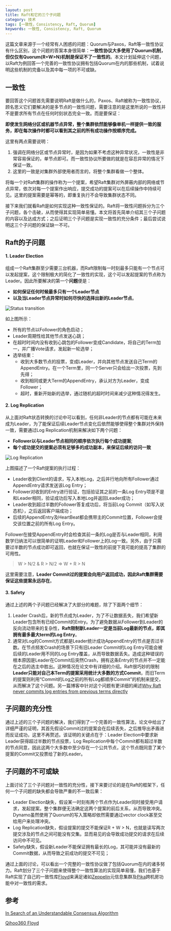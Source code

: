 ```yaml
---
layout: post
title: Raft和它的三个子问题
category: 技术
tags: [一致性，Consistency, Raft, Quorum]
keywords: 一致性, Consistency, Raft, Quorum
---
```


这篇文章来源于一个经常有人困惑的问题：Quorum与Paxos，Raft等一致性协议有什么区别，这个问题的答案本身很简单：**一致性协议大多使用了Quorum机制，但仅仅有Quorum(R+W>N)机制是保证不了一致性的**。本文计划延伸这个问题，以Raft为例回答一个完善的一致性协议拥有包括Quorum在内的那些机制，试着说明这些机制的完备以及其中每一项的不可或缺。



## **一致性**

要回答这个问题首先需要说明Raft是做什么的，Paxos、Raft被称为一致性协议，顾名思义它们要解决的是多节点的一致性问题，需要注意的是这里所说的一致性并不是要求所有节点在任何时刻状态完全一致。而是要保证：

**即使发生网络分区或机器节点异常，整个集群依然能够像单机一样提供一致的服务，即在每次操作时都可以看到其之前的所有成功操作按顺序完成。**

这里有两点需要说明：

1. 强调在网络分区或节点异常时，是因为如果不考虑这种异常状况，一致性是非常容易保证的，单节点即可。而一致性协议所要做的就是在容忍异常的情况下保证一致。
2. 这里的一致是对集群外部使用者而言的，将整个集群看做一个整体。

将每一个对Raft集群的操作称为一个提案，希望Raft集群对外屏蔽内部的网络或节点异常，依次对每一个提案作出响应，提交成功的提案可以在后续操作中持续可见。这里的提案需要是幂等的，即重复执行不会导致集群状态不同。

接下来我们就看Raft是如何实现这种一致性保证的。Raft将一致性问题拆分为三个子问题，各个击破，从而使得其实现简单易懂。本文将首先简单介绍其三个子问题的内容以及达成方式；之后证明三个子问题是实现一致性的充分条件；最后尝试说明这三个子问题的保证缺一不可。



## **Raft的子问题**

#### **1. Leader Election**

组成一个Raft集群至少需要三台机器，而Raft限制每一时刻最多只能有一个节点可以发起提案，这个限制极大的简化了一致性的实现，这个可以发起提案的节点称为Leader。因此所要解决的第一个**问题**便是：

- **如何保证任何时候最多只有一个Leader节点**
- **以及当Leader节点异常时如何尽快的选择出新的Leader节点**。



![Status transition](http://catkang.github.io/assets/img/raft_subproblem/status_trans.png)

如上图所示：

- 所有的节点以Follower的角色启动；
- Leader周期性给其他节点发送心跳；
- 在超时时间内没有收到心跳包的Follower变成Candidate，将自己的Term加一，并广播Vote请求，发起新一轮选举；
- 选举结束：
  - 收到大多数节点的投票，变成Leader，并向其他节点发送自己Term的AppendEntry。在一个Term里，同一个Server只会给出一次投票，先到先得；
  - 收到相同或更大Term的AppendEntry，承认对方为Leader，变成Follower；
  - 超时，重新开始新的选举，通过随机的超时时间来减少这种情况得发生。

#### **2. Log Replication**

从上面对Raft状态转换的讨论中可以看到，任何非Leader的节点都有可能在未来成为Leader，为了能保证后续Leader节点变化后依然能够使得整个集群对外保持一致，需要通过Log Replication机制来解决如下两个问题：

- **Follower以与Leader节点相同的顺序依次执行每个成功提案**;
- **每个成功提交的提案必须有足够多的成功副本，来保证后续的访问一致**



![Log Replication](http://catkang.github.io/assets/img/raft_subproblem/replication.png)

上图描述了一个Raft提案的执行过程：

- Leader收到Client的请求，写入本地Log，之后并行地向所有Follower通过AppendEntry请求发送该Log Entry；
- Follower对收到的Entry进行验证，包括验证其之前的一条Log Entry项是不是和Leader相同，验证成功后写入本地Log并返回Leader成功；
- Leader收到超过半数的Follower答复成功后，将当前Log Commit（如写入状态机），之后返回客户端成功；
- 后续的AppendEntry及HeartBeat都会携带主的Commit位置，Follower会提交该位置之前的所有Log Entry。

Follower在接受AppendEntry时会检查其前一条的Log是否与Leader相同，利用数学归纳法可以很简单的证明Leader和Follower上的Log一致。另外，由于只需要过半数的节点成功即可返回，也就在保证一致性的前提下竟可能的提高了集群的可用性。

> W > N/2 & R > N/2 => W + R > N

这里需要注意，**Leader Commit过的提案会向用户返回成功，因此Raft集群需要保证这些提案永远存在**。



#### **3. Safety**

通过上述的两个子问题已经解决了大部分的难题，除了下面两个细节：

1. Leader Crash后，新的节点成为Leader，为了不让数据丢失，我们希望新Leader包含所有已经Commit的Entry。为了避免数据从Follower到Leader的反向流动带来的复杂性，**Raft限制新Leader一定是当前Log最新的节点，即其拥有最多最大term的Log Entry**。
2. 通常对Log的Commit方式都是Leader统计成功AppendEntry的节点是否过半数。在节点频发Crash的场景下只有旧Leader Commit的Log Entry可能会被后续的Leader用不同的Log Entry覆盖，从而导致数据丢失。造成这种错误的根本原因是Leader在Commit后突然Crash，拥有这条Entry的节点并不一定能在之后的选主中胜出。这种情况在论文中有详细的介绍。Raft很巧妙的限制**Leader只能对自己本Term的提案采用统计大多数的方式Commit**，而旧Term的提案则利用“Commit的Log之前的所有Log都顺序Commit”的机制来提交，从而解决了这个问题。另一篇博客中针对这个问题有更详细的阐述[Why Raft never commits log entries from previous terms directly](http://catkang.github.io/2017/11/30/raft-safty.html)





## **子问题的充分性**

通过上述的三个子问题的解决，我们得到了一个完善的一致性算法，论文中给出了详细严谨的证明，其首先假设Commit过的提案会在后续丢失，之后推导出矛盾进而反证成功，这里不再赘述。该证明的关键点在于：Leader Election中要求新Leader获得超过半数的节点投票，Log Replication中每个Commit都有超过半数的节点同意，因此这两个大多数中至少存在一个公共节点，这个节点既同意了某个提案的Commit又投票给了新的Leader。





## **子问题的不可或缺**

上面讨论了三个子问题对一致性的充分性，接下来要讨论的是在Raft的框架下，任何一个子问题的缺失都会导致严重的不一致后果：

- Leader Election缺失，假设某一时刻有两个节点作为Leader同时接受用户请求，发起提案。整个集群便无法确定这两个提案的前后关系，从而导致冲突。Dynamo虽然使用了Quorum的写入策略却依然需要通过vector clock甚至交给用户来处理冲突。
- Log Replication缺失，假设提案的提交不能保证R + W > N，也就是读写两次提交涉及的节点之间可能没有交集。显而易见的会导致成功提交的请求在后续访问中不可见。
- Safety缺失，假设新Leader不能保证拥有最长的Log，其可能并没有最新的Commit数据，从而导致之前成功的提交不可见；


通过上面的讨论，可以看出一个完整的一致性协议做了包括Quorum在内的诸多努力。Raft划分了三个子问题来使得整个一致性算法的实现简单易懂，我们也基于Raft实现了自己的一致性库[Floyd](https://github.com/Qihoo360/floyd)来满足诸如[Zeppelin](https://github.com/Qihoo360/zeppelin)元信息集群及[Pika](https://github.com/Qihoo360/pika)跨机房功能中对一致性的需求。


## **参考**

[In Search of an Understandable Consensus Algorithm](https://raft.github.io/raft.pdf)

[Qihoo360 Floyd](https://github.com/Qihoo360/floyd)



